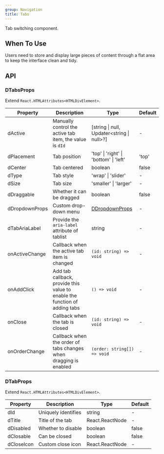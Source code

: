 ```yaml
---
group: Navigation
title: Tabs
---
```


Tab switching component.

## When To Use

Users need to store and display large pieces of content through a flat area to keep the interface clean and tidy.

## API

### DTabsProps

Extend `React.HTMLAttributes<HTMLDivElement>`.

<!-- prettier-ignore-start -->
| Property | Description | Type | Default | 
| --- | --- | --- | --- | 
| dActive | Manually control the active tab item, the value is `dId` | [string \| null, Updater\<string \| null\>?] | - |
| dPlacement | Tab position | 'top' \| 'right' \| 'bottom' \| 'left'  | 'top' |
| dCenter | Tab centered | boolean | false |
| dType | Tab style | 'wrap' \| 'slider' | - |
| dSize | Tab size | 'smaller' \| 'larger' | - |
| dDraggable | Whether it can be dragged | boolean | false |
| dDropdownProps | Custom drop-down menu | [DDropdownProps](/components/Dropdown#DDropdownProps) | - |
| dTabAriaLabel | Provide the `aria-label` attribute of tablist | string | - |
| onActiveChange | Callback when the active tab item is changed | `(id: string) => void` | - |
| onAddClick | Add tab callback, provide this value to enable the function of adding tabs | `() => void` | - |
| onClose | Callback when the tab is closed | `(id: string) => void` | - |
| onOrderChange | Callback when the order of tabs changes when dragging is enabled | `(order: string[]) => void` | - |
<!-- prettier-ignore-end -->

### DTabProps

Extend `React.HTMLAttributes<HTMLDivElement>`.

<!-- prettier-ignore-start -->
| Property | Description | Type | Default | 
| --- | --- | --- | --- | 
| dId | Uniquely identifies | string | - |
| dTitle | Title of the tab | React.ReactNode | - |
| dDisabled | Whether to disable | boolean | false |
| dClosable | Can be closed | boolean | false |
| dCloseIcon | Custom close icon | React.ReactNode | - |
<!-- prettier-ignore-end -->
